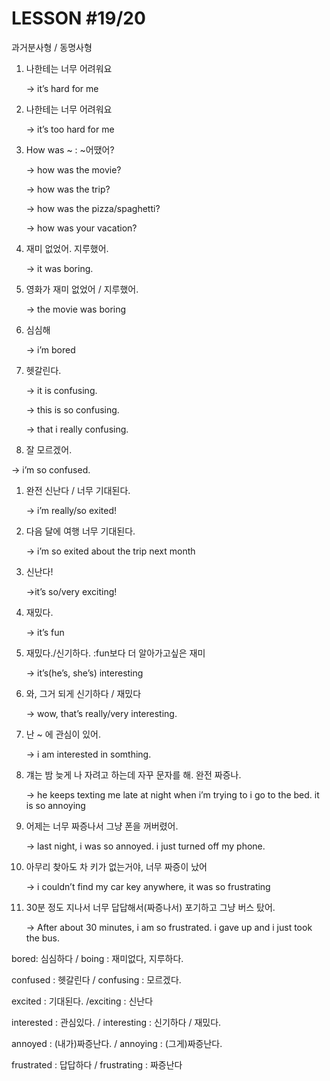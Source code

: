 # LESSON #19/20

과거분사형 / 동명사형

1. 나한테는 너무 어려워요 
    
    → it’s hard for me
    
2. 나한테는 너무 어려워요
    
    → it’s too hard for me
    
3. How was ~ : ~어땠어?
    
    → how was the movie?
    
    → how was the trip?
    
    → how was the pizza/spaghetti?
    
    → how was your vacation?
    
4. 재미 없었어. 지루했어.
    
    → it was boring.
    
5. 영화가 재미 없었어 / 지루했어.
    
    → the movie was boring
    
6. 심심해
    
    → i’m bored
    
7. 헷갈린다.
    
    → it is confusing.
    
    → this is so confusing.
    
    → that i really confusing.
    

 8.  잘 모르겠어. 

 → i’m so confused.

1. 완전 신난다 / 너무 기대된다.
    
    → i’m really/so exited! 
    
2. 다음 달에 여행 너무 기대된다.
    
    → i’m so exited about the trip next month
    
3. 신난다!
    
    →it’s so/very exciting!
    
4. 재밌다.
    
    → it’s fun
    
5. 재밌다./신기하다. :fun보다 더 알아가고싶은 재미
    
    → it’s(he’s, she’s) interesting
    
6. 와, 그거 되게 신기하다 / 재밌다
    
    → wow, that’s really/very interesting.
    
7. 난 ~ 에 관심이 있어.
    
    → i am interested in somthing.
    
8. 걔는 밤 늦게 나 자려고 하는데 자꾸 문자를 해. 완전 짜증나.
    
    → he keeps texting me late at night when i’m trying to i go to the bed. it is so annoying
    
9. 어제는 너무 짜증나서 그냥 폰을 꺼버렸어.
    
    → last night, i was so annoyed. i just turned off my phone.
    
10. 아무리 찾아도 차 키가 없는거야, 너무 짜증이 났어
    
    → i couldn’t find my car key anywhere, it was so frustrating
    
11. 30분 정도 지나서 너무 답답해서(짜증나서) 포기하고 그냥 버스 탔어.
    
    → After about 30 minutes, i am so frustrated. i gave up and i just took the bus.
    

bored: 심심하다 / boing : 재미없다, 지루하다. 

confused : 헷갈린다 / confusing : 모르겠다.

excited : 기대된다.  /exciting : 신난다

interested : 관심있다.  / interesting : 신기하다 / 재밌다.

annoyed : (내가)짜증난다. / annoying : (그게)짜증난다.

frustrated : 답답하다 / frustrating : 짜증난다